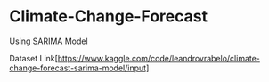 # Climate-Change-Forecast
Using SARIMA Model

Dataset Link[https://www.kaggle.com/code/leandrovrabelo/climate-change-forecast-sarima-model/input]
